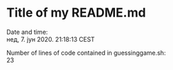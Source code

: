 # Title of my README.md

Date and time:  
нед,  7. јун 2020.  21:18:13 CEST

Number of lines of code contained in guessinggame.sh:  
23
